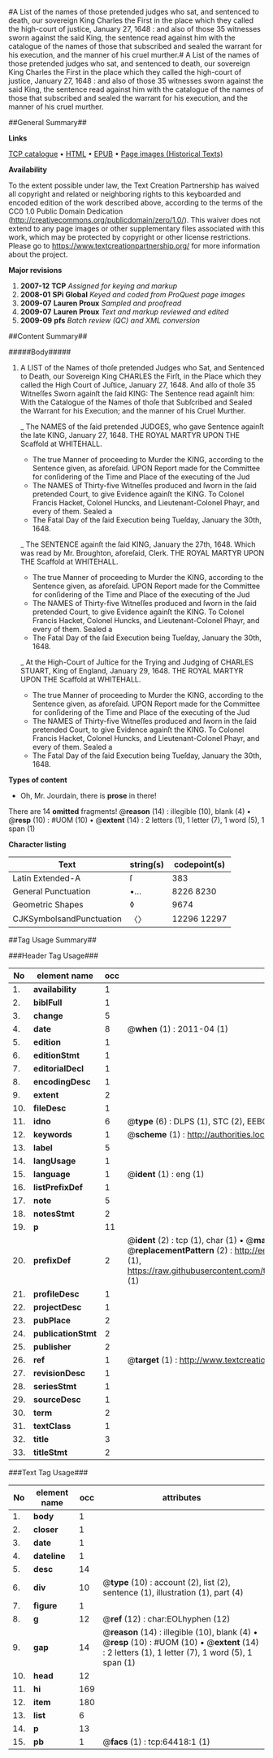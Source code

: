 #A List of the names of those pretended judges who sat, and sentenced to death, our sovereign King Charles the First in the place which they called the high-court of justice, January 27, 1648 : and also of those 35 witnesses sworn against the said King, the sentence read against him with the catalogue of the names of those that subscribed and sealed the warrant for his execution, and the manner of his cruel murther.#
A List of the names of those pretended judges who sat, and sentenced to death, our sovereign King Charles the First in the place which they called the high-court of justice, January 27, 1648 : and also of those 35 witnesses sworn against the said King, the sentence read against him with the catalogue of the names of those that subscribed and sealed the warrant for his execution, and the manner of his cruel murther.

##General Summary##

**Links**

[TCP catalogue](http://www.ota.ox.ac.uk/tcp/)  • 
[HTML](http://tei.it.ox.ac.uk/tcp/Texts-HTML/free/A48/A48679.html)  • 
[EPUB](http://tei.it.ox.ac.uk/tcp/Texts-EPUB/free/A48/A48679.epub) • 
[Page images (Historical Texts)](https://historicaltexts.jisc.ac.uk/eebo-12616853e)

**Availability**

To the extent possible under law, the Text Creation Partnership has waived all copyright and related or neighboring rights to this keyboarded and encoded edition of the work described above, according to the terms of the CC0 1.0 Public Domain Dedication (http://creativecommons.org/publicdomain/zero/1.0/). This waiver does not extend to any page images or other supplementary files associated with this work, which may be protected by copyright or other license restrictions. Please go to https://www.textcreationpartnership.org/ for more information about the project.

**Major revisions**

1. __2007-12__ __TCP__ *Assigned for keying and markup*
1. __2008-01__ __SPi Global__ *Keyed and coded from ProQuest page images*
1. __2009-07__ __Lauren Proux__ *Sampled and proofread*
1. __2009-07__ __Lauren Proux__ *Text and markup reviewed and edited*
1. __2009-09__ __pfs__ *Batch review (QC) and XML conversion*

##Content Summary##

#####Body#####

1. A LIST of the Names of thoſe pretended Judges who Sat, and Sentenced to Death, our Sovereign King CHARLES the Firſt, in the Place which they called the High Court of Juſtice, January 27, 1648. And alſo of thoſe 35 Witneſſes Sworn againſt the ſaid KING: The Sentence read againſt him: With the Catalogue of the Names of thoſe that Subſcribed and Sealed the Warrant for his Execution; and the manner of his Cruel Murther.

    _ The NAMES of the ſaid pretended JUDGES, who gave Sentence againſt the late KING, January 27, 1648.
THE ROYAL MARTYR UPON THE Scaffold at WHITEHALL.
      * The true Manner of proceeding to Murder the KING, according to the Sentence given, as aforeſaid.
UPON Report made for the Committee for conſidering of the Time and Place of the executing of the Jud
      * The NAMES of Thirty-five Witneſſes produced and ſworn in the ſaid pretended Court, to give Evidence againſt the KING.
To Colonel Francis Hacket, Colonel Huncks, and Lieutenant-Colonel Phayr, and every of them. Sealed a
      * The Fatal Day of the ſaid Execution being Tueſday, January the 30th, 1648.

    _ The SENTENCE againſt the ſaid KING, January the 27th, 1648. Which was read by Mr. Broughton, aforeſaid, Clerk.
THE ROYAL MARTYR UPON THE Scaffold at WHITEHALL.
      * The true Manner of proceeding to Murder the KING, according to the Sentence given, as aforeſaid.
UPON Report made for the Committee for conſidering of the Time and Place of the executing of the Jud
      * The NAMES of Thirty-five Witneſſes produced and ſworn in the ſaid pretended Court, to give Evidence againſt the KING.
To Colonel Francis Hacket, Colonel Huncks, and Lieutenant-Colonel Phayr, and every of them. Sealed a
      * The Fatal Day of the ſaid Execution being Tueſday, January the 30th, 1648.

    _ At the High-Court of Juſtice for the Trying and Judging of CHARLES STUART, King of England, January 29, 1648.
THE ROYAL MARTYR UPON THE Scaffold at WHITEHALL.
      * The true Manner of proceeding to Murder the KING, according to the Sentence given, as aforeſaid.
UPON Report made for the Committee for conſidering of the Time and Place of the executing of the Jud
      * The NAMES of Thirty-five Witneſſes produced and ſworn in the ſaid pretended Court, to give Evidence againſt the KING.
To Colonel Francis Hacket, Colonel Huncks, and Lieutenant-Colonel Phayr, and every of them. Sealed a
      * The Fatal Day of the ſaid Execution being Tueſday, January the 30th, 1648.

**Types of content**

  * Oh, Mr. Jourdain, there is **prose** in there!

There are 14 **omitted** fragments! 
 @__reason__ (14) : illegible (10), blank (4)  •  @__resp__ (10) : #UOM (10)  •  @__extent__ (14) : 2 letters (1), 1 letter (7), 1 word (5), 1 span (1)

**Character listing**


|Text|string(s)|codepoint(s)|
|---|---|---|
|Latin Extended-A|ſ|383|
|General Punctuation|•…|8226 8230|
|Geometric Shapes|◊|9674|
|CJKSymbolsandPunctuation|〈〉|12296 12297|

##Tag Usage Summary##

###Header Tag Usage###

|No|element name|occ|attributes|
|---|---|---|---|
|1.|__availability__|1||
|2.|__biblFull__|1||
|3.|__change__|5||
|4.|__date__|8| @__when__ (1) : 2011-04 (1)|
|5.|__edition__|1||
|6.|__editionStmt__|1||
|7.|__editorialDecl__|1||
|8.|__encodingDesc__|1||
|9.|__extent__|2||
|10.|__fileDesc__|1||
|11.|__idno__|6| @__type__ (6) : DLPS (1), STC (2), EEBO-CITATION (1), OCLC (1), VID (1)|
|12.|__keywords__|1| @__scheme__ (1) : http://authorities.loc.gov/ (1)|
|13.|__label__|5||
|14.|__langUsage__|1||
|15.|__language__|1| @__ident__ (1) : eng (1)|
|16.|__listPrefixDef__|1||
|17.|__note__|5||
|18.|__notesStmt__|2||
|19.|__p__|11||
|20.|__prefixDef__|2| @__ident__ (2) : tcp (1), char (1)  •  @__matchPattern__ (2) : ([0-9\-]+):([0-9IVX]+) (1), (.+) (1)  •  @__replacementPattern__ (2) : http://eebo.chadwyck.com/downloadtiff?vid=$1&page=$2 (1), https://raw.githubusercontent.com/textcreationpartnership/Texts/master/tcpchars.xml#$1 (1)|
|21.|__profileDesc__|1||
|22.|__projectDesc__|1||
|23.|__pubPlace__|2||
|24.|__publicationStmt__|2||
|25.|__publisher__|2||
|26.|__ref__|1| @__target__ (1) : http://www.textcreationpartnership.org/docs/. (1)|
|27.|__revisionDesc__|1||
|28.|__seriesStmt__|1||
|29.|__sourceDesc__|1||
|30.|__term__|2||
|31.|__textClass__|1||
|32.|__title__|3||
|33.|__titleStmt__|2||


###Text Tag Usage###

|No|element name|occ|attributes|
|---|---|---|---|
|1.|__body__|1||
|2.|__closer__|1||
|3.|__date__|1||
|4.|__dateline__|1||
|5.|__desc__|14||
|6.|__div__|10| @__type__ (10) : account (2), list (2), sentence (1), illustration (1), part (4)|
|7.|__figure__|1||
|8.|__g__|12| @__ref__ (12) : char:EOLhyphen (12)|
|9.|__gap__|14| @__reason__ (14) : illegible (10), blank (4)  •  @__resp__ (10) : #UOM (10)  •  @__extent__ (14) : 2 letters (1), 1 letter (7), 1 word (5), 1 span (1)|
|10.|__head__|12||
|11.|__hi__|169||
|12.|__item__|180||
|13.|__list__|6||
|14.|__p__|13||
|15.|__pb__|1| @__facs__ (1) : tcp:64418:1 (1)|
